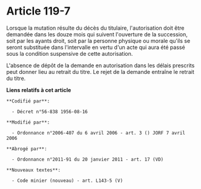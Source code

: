 # Article 119-7

Lorsque la mutation résulte du décès du titulaire, l'autorisation doit être demandée dans les douze mois qui suivent
l'ouverture de la succession, soit par les ayants droit, soit par la personne physique ou morale qu'ils se seront substituée
dans l'intervalle en vertu d'un acte qui aura été passé sous la condition suspensive de cette autorisation.

L'absence de dépôt de la demande en autorisation dans les délais prescrits peut donner lieu au retrait du titre. Le rejet de
la demande entraîne le retrait du titre.

**Liens relatifs à cet article**

	**Codifié par**:

	  - Décret n°56-838 1956-08-16

	**Modifié par**:

	  - Ordonnance n°2006-407 du 6 avril 2006 - art. 3 () JORF 7 avril 2006

	**Abrogé par**:

	  - Ordonnance n°2011-91 du 20 janvier 2011 - art. 17 (VD)

	**Nouveaux textes**:

	  - Code minier (nouveau) - art. L143-5 (V)
